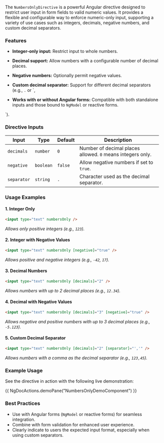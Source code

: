 


The `NumbersOnlyDirective` is a powerful Angular directive designed to restrict user input in form fields to valid numeric values. It provides a flexible and configurable way to enforce numeric-only input, supporting a variety of use cases such as integers, decimals, negative numbers, and custom decimal separators.

### Features

- **Integer-only input:** Restrict input to whole numbers.
- **Decimal support:** Allow numbers with a configurable number of decimal places.
- **Negative numbers:** Optionally permit negative values.
- **Custom decimal separator:** Support for different decimal separators (e.g., `.` or `,

- **Works with or without Angular forms:** Compatible with both standalone inputs and those bound to `NgModel` or reactive forms.

`).

### Directive Inputs

| Input      | Type      | Default | Description                                              |
|------------|-----------|---------|----------------------------------------------------------|
| `decimals` | `number`  | `0`     | Number of decimal places allowed. `0` means integers only.|
| `negative` | `boolean` | `false` | Allow negative numbers if set to `true`.                 |
| `separator`| `string`  | `.`     | Character used as the decimal separator.                 |

### Usage Examples

#### 1. Integer Only

```html
<input type="text" numbersOnly />
```
*Allows only positive integers (e.g., `123`).*

#### 2. Integer with Negative Values

```html
<input type="text" numbersOnly [negative]="true" />
```
*Allows positive and negative integers (e.g., `-42`, `17`).*

#### 3. Decimal Numbers

```html
<input type="text" numbersOnly [decimals]="2" />
```
*Allows numbers with up to 2 decimal places (e.g., `12.34`).*

#### 4. Decimal with Negative Values

```html
<input type="text" numbersOnly [decimals]="3" [negative]="true" />
```
*Allows negative and positive numbers with up to 3 decimal places (e.g., `-5.123`).*

#### 5. Custom Decimal Separator

```html
<input type="text" numbersOnly [decimals]="2" [separator]="','" />
```
*Allows numbers with a comma as the decimal separator (e.g., `123,45`).*

### Example Usage

See the directive in action with the following live demonstration:

{{ NgDocActions.demoPane("NumbersOnlyDemoComponent") }}

### Best Practices

- Use with Angular forms (`NgModel` or reactive forms) for seamless integration.
- Combine with form validation for enhanced user experience.
- Clearly indicate to users the expected input format, especially when using custom separators.


